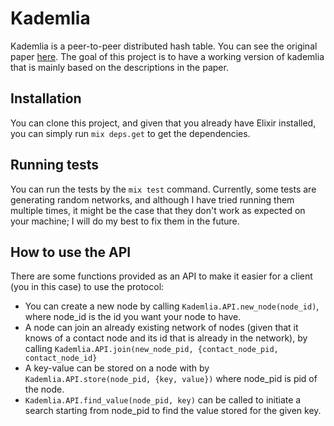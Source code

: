 # Kademlia

Kademlia is a peer-to-peer distributed hash table. You can see the original paper [here](https://pdos.csail.mit.edu/~petar/papers/maymounkov-kademlia-lncs.pdf). The goal of this project is to have a working version of kademlia that is mainly based on the descriptions in the paper.

## Installation

You can clone this project, and given that you already have Elixir installed, you can simply run ```mix deps.get``` to get the dependencies.


## Running tests
You can run the tests by the ```mix test``` command. Currently, some tests are generating random networks, and although I have tried running them multiple times, it might be the case that they don't work as expected on your machine; I will do my best to fix them in the future.

## How to use the API
There are some functions provided as an API to make it easier for a client (you in this case) to use the protocol:
- You can create a new node by calling ```Kademlia.API.new_node(node_id)```, where node_id is the id you want your node to have.
- A node can join an already existing network of nodes (given that it knows of a contact node and its id that is already in the network), by calling ```Kademlia.API.join(new_node_pid, {contact_node_pid, contact_node_id}```
- A key-value can be stored on a node with by ```Kademlia.API.store(node_pid, {key, value})``` where node_pid is pid of the node.
- ```Kademlia.API.find_value(node_pid, key)``` can be called to initiate a search starting from node_pid to find the value stored for the given key.
